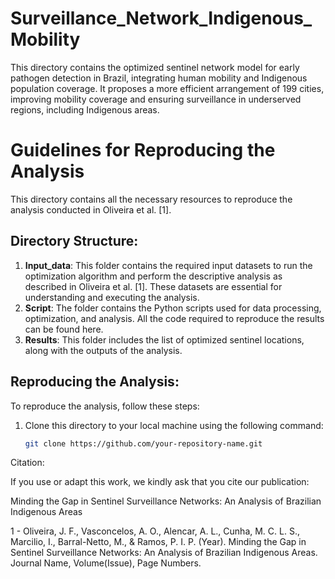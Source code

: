 # Surveillance_Network_Indigenous_Mobility

This directory contains the optimized sentinel network model for early pathogen detection in Brazil, integrating human mobility and Indigenous population coverage. It proposes a more efficient arrangement of 199 cities, improving mobility coverage and ensuring surveillance in underserved regions, including Indigenous areas.

# Guidelines for Reproducing the Analysis

This directory contains all the necessary resources to reproduce the analysis conducted in Oliveira et al. [1].

## Directory Structure:
1. **Input_data**: This folder contains the required input datasets to run the optimization algorithm and perform the descriptive analysis as described in Oliveira et al. [1]. These datasets are essential for understanding and executing the analysis.
2. **Script**: The folder contains the Python scripts used for data processing, optimization, and analysis. All the code required to reproduce the results can be found here.
3. **Results**: This folder includes the list of optimized sentinel locations, along with the outputs of the analysis.

## Reproducing the Analysis:
To reproduce the analysis, follow these steps:
1. Clone this directory to your local machine using the following command:
   ```bash
   git clone https://github.com/your-repository-name.git


Citation:

If you use or adapt this work, we kindly ask that you cite our publication:

Minding the Gap in Sentinel Surveillance Networks: An Analysis of Brazilian Indigenous Areas

1 - Oliveira, J. F., Vasconcelos, A. O., Alencar, A. L., Cunha, M. C. L. S., Marcilio, I., Barral-Netto, M., & Ramos, P. I. P. (Year). Minding the Gap in Sentinel Surveillance Networks: An Analysis of Brazilian Indigenous Areas. Journal Name, Volume(Issue), Page Numbers.
